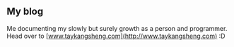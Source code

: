 ## My blog

Me documenting my slowly but surely growth as a person and programmer. Head over to [www.taykangsheng.com](http://www.taykangsheng.com) :D
